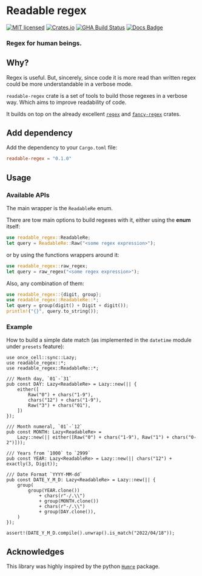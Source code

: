# Readable regex

[![MIT licensed](https://img.shields.io/badge/license-MIT-blue.svg)](./LICENSE)
[![Crates.io](https://img.shields.io/crates/v/readable-regex.svg)](https://crates.io/crates/readable-regex)
[![GHA Build Status](https://github.com/danielsanchezq/readable-regex/workflows/CI/badge.svg)](https://github.com/danielsanchezq/readable-regex/actions?query=workflow%3ACI)
[![Docs Badge](https://docs.rs/readable-regex/badge.svg)](https://docs.rs/readable-regex)

### Regex for human beings.

## Why?

Regex is useful. But, sincerely, since code it is more read than written regex could 
be more understandable in a verbose mode.

`readable-regex` crate is a set of tools to build those regexes in a verbose way. Which aims
to improve readability of code.

It builds on top on the already excellent [`regex`](https://crates.io/crates/regex) and [`fancy-regex`](https://crates.io/crates/fancy-regex) crates.


## Add dependency
Add the dependency to your `Cargo.toml` file: 

```toml
readable-regex = "0.1.0"
```

## Usage

### Available APIs

The main wrapper is the `ReadableRe` enum.

There are tow main options to build regexes with it, either using the **enum** itself:

```rust
use readable_regex::ReadableRe;
let query = ReadableRe::Raw("<some regex expression>");
```

or by using the functions wrappers around it:

```rust
use readable_regex::raw_regex;
let query = raw_regex("<some regex expression>");
```

Also, any combination of them:

```rust
use readable_regex::{digit, group};
use readable_regex::ReadableRe::*;
let query = group(digit() + Digit + digit());
println!("{}", query.to_string());
```

### Example
How to build a simple date match (as implemented in the `datetime` module under `presets` feature):
```
use once_cell::sync::Lazy;
use readable_regex::*;
use readable_regex::ReadableRe::*;

/// Month day, `01`-`31`
pub const DAY: Lazy<ReadableRe> = Lazy::new(|| {
    either([
        Raw("0") + chars("1-9"),
        chars("12") + chars("1-9"),
        Raw("3") + chars("01"),
    ])
});

/// Month numeral, `01`-`12`
pub const MONTH: Lazy<ReadableRe> =
    Lazy::new(|| either([Raw("0") + chars("1-9"), Raw("1") + chars("0-2")]));

/// Years from `1000` to `2999`
pub const YEAR: Lazy<ReadableRe> = Lazy::new(|| chars("12") + exactly(3, Digit));

/// Date Format `YYYY-MM-dd`
pub const DATE_Y_M_D: Lazy<ReadableRe> = Lazy::new(|| {
    group(
        group(YEAR.clone())
            + chars(r"-/.\\")
            + group(MONTH.clone())
            + chars(r"-/.\\")
            + group(DAY.clone()),
    )
});

assert!(DATE_Y_M_D.compile().unwrap().is_match("2022/04/18"));
```

## Acknowledges

This library was highly inspired by the python [`Humre`](https://github.com/asweigart/humre) package.
